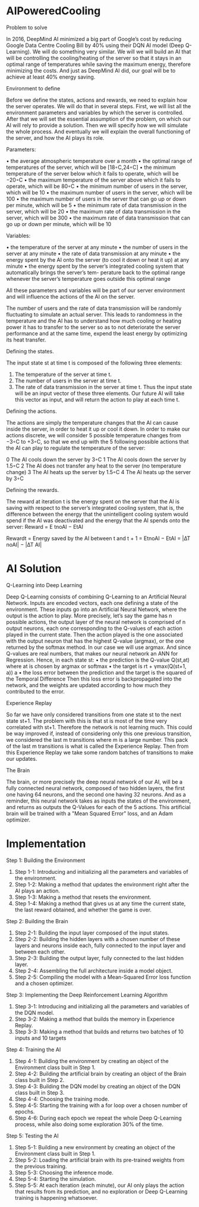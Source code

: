# AIPoweredCooling

Problem to solve

In 2016, DeepMind AI minimized a big part of Google’s cost by reducing Google Data Centre Cooling Bill by 40% using their DQN AI model (Deep Q-Learning). We will do something very similar. We will we will build an AI that will be controlling the cooling/heating of the server so that it stays in an optimal range of temperatures while saving the maximum energy, therefore minimizing the costs. And just as DeepMind AI did, our goal will be to achieve at least 40% energy saving.

Environment to define

Before we define the states, actions and rewards, we need to explain how the server operates. We will do that in several steps. First, we will list all the environment parameters and variables by which the server is controlled. After that we will set the essential assumption of the problem, on which our AI will rely to provide a solution. Then we will specify how we will simulate the whole process. And eventually we will explain the overall functioning of the server, and how the AI plays its role.

Parameters:

• the average atmospheric temperature over a month
• the optimal range of temperatures of the server, which will be [18◦C,24◦C]
• the minimum temperature of the server below which it fails to operate, which will be −20◦C
• the maximum temperature of the server above which it fails to operate, which will be 80◦C
• the minimum number of users in the server, which will be 10
• the maximum number of users in the server, which will be 100
• the maximum number of users in the server that can go up or down per minute, which will be 5 • the minimum rate of data transmission in the server, which will be 20
• the maximum rate of data transmission in the server, which will be 300
• the maximum rate of data transmission that can go up or down per minute, which will be 10

Variables:

• the temperature of the server at any minute
• the number of users in the server at any minute
• the rate of data transmission at any minute
• the energy spent by the AI onto the server (to cool it down or heat it up) at any minute
• the energy spent by the server’s integrated cooling system that automatically brings the server’s tem- perature back to the optimal range whenever the server’s temperature goes outside this optimal range

All these parameters and variables will be part of our server environment and will influence the actions of the AI on the server.

The number of users and the rate of data transmission will be randomly fluctuating to simulate an actual server. This leads to randomness in the temperature and the AI has to understand how much cooling or heating power it has to transfer to the server so as to not deteriorate the server performance and at the same time, expend the least energy by optimizing its heat transfer.

Defining the states.

The input state st at time t is composed of the following three elements: 
1. The temperature of the server at time t.
2. The number of users in the server at time t.
3. The rate of data transmission in the server at time t.
Thus the input state will be an input vector of these three elements. Our future AI will take this vector as input, and will return the action to play at each time t.

Defining the actions.

The actions are simply the temperature changes that the AI can cause inside the server, in order to heat it up or cool it down. In order to make our actions discrete, we will consider 5 possible temperature changes from −3◦C to +3◦C, so that we end up with the 5 following possible actions that the AI can play to regulate the temperature of the server:

0 The AI cools down the server by 3◦C
1 The AI cools down the server by 1.5◦C
2 The AI does not transfer any heat to the server (no temperature change)
3 The AI heats up the server by 1.5◦C
4 The AI heats up the server by 3◦C

Defining the rewards.

The reward at iteration t is the energy spent on the server that the AI is saving with respect to the server’s integrated cooling system, that is, the difference between the energy that the unintelligent cooling system would spend if the AI was deactivated and the energy that the AI spends onto the server:
Reward = E tnoAI − EtAI

Rewardt = Energy saved by the AI between t and t + 1
= EtnoAI − EtAI
= |∆T noAI| − |∆T AI|


# AI Solution

Q-Learning into Deep Learning

Deep Q-Learning consists of combining Q-Learning to an Artificial Neural Network. Inputs are encoded vectors, each one defining a state of the environment. These inputs go into an Artificial Neural Network, where the output is the action to play. More precisely, let’s say the game has n possible actions, the output layer of the neural network is comprised of n output neurons, each one corresponding to the Q-values of each action played in the current state. Then the action played is the one associated with the output neuron that has the highest Q-value (argmax), or the one returned by the softmax method. In our case we will use argmax. And since Q-values are real numbers, that makes our neural network an ANN for Regression.
Hence, in each state st:
• the prediction is the Q-value Q(st,at) where at is chosen by argmax or softmax
• the target is rt + γmax(Q(st+1, a)) a
• the loss error between the prediction and the target is the squared of the Temporal Difference
Then this loss error is backpropagated into the network, and the weights are updated according to how much
  they contributed to the error.

Experience Replay

So far we have only considered transitions from one state st to the next state st+1. The problem with this is that st is most of the time very correlated with st+1. Therefore the network is not learning much. This could be way improved if, instead of considering only this one previous transition, we considered the last m transitions where m is a large number. This pack of the last m transitions is what is called the Experience Replay. Then from this Experience Replay we take some random batches of transitions to make our updates.

The Brain

The brain, or more precisely the deep neural network of our AI, will be a fully connected neural network, composed of two hidden layers, the first one having 64 neurons, and the second one having 32 neurons. And as a reminder, this neural network takes as inputs the states of the environment, and returns as outputs the Q-Values for each of the 5 actions. This artificial brain will be trained with a "Mean Squared Error" loss, and an Adam optimizer.

# Implementation

Step 1: Building the Environment
1. Step 1-1: Introducing and initializing all the parameters and variables of the environment.
2. Step 1-2: Making a method that updates the environment right after the AI plays an action.
3. Step 1-3: Making a method that resets the environment.
4. Step 1-4: Making a method that gives us at any time the current state, the last reward obtained, and whether the game is over.

Step 2: Building the Brain
1. Step 2-1: Building the input layer composed of the input states.
2. Step 2-2: Building the hidden layers with a chosen number of these layers and neurons inside each, fully connected to the input layer and between each other.
3. Step 2-3: Building the output layer, fully connected to the last hidden layer.
4. Step 2-4: Assembling the full architecture inside a model object.
5. Step 2-5: Compiling the model with a Mean-Squared Error loss function and a chosen optimizer.

Step 3: Implementing the Deep Reinforcement Learning Algorithm
1. Step 3-1: Introducing and initializing all the parameters and variables of the DQN model.
2. Step 3-2: Making a method that builds the memory in Experience Replay.
3. Step 3-3: Making a method that builds and returns two batches of 10 inputs and 10 targets

Step 4: Training the AI
1. Step 4-1: Building the environment by creating an object of the Environment class built in Step 1.
2. Step 4-2: Building the artificial brain by creating an object of the Brain class built in Step 2.
3. Step 4-3: Building the DQN model by creating an object of the DQN class built in Step 3.
4. Step 4-4: Choosing the training mode.
5. Step 4-5: Starting the training with a for loop over a chosen number of epochs.
6. Step 4-6: During each epoch we repeat the whole Deep Q-Learning process, while also doing some exploration 30% of the time.

Step 5: Testing the AI
1. Step 5-1: Building a new environment by creating an object of the Environment class built in Step 1.
2. Step 5-2: Loading the artificial brain with its pre-trained weights from the previous training.
3. Step 5-3: Choosing the inference mode.
4. Step 5-4: Starting the simulation.
5. Step 5-5: At each iteration (each minute), our AI only plays the action that results from its prediction, and no exploration or Deep Q-Learning training is happening whatsoever.
